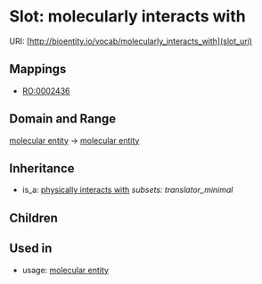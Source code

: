 # Slot: molecularly interacts with




URI: [http://bioentity.io/vocab/molecularly_interacts_with](slot_uri)
## Mappings

 * [RO:0002436](http://purl.obolibrary.org/obo/RO_0002436)
## Domain and Range

[molecular entity](MolecularEntity.md) -> [molecular entity](MolecularEntity.md)
## Inheritance

 *  is_a: [physically interacts with](physically_interacts_with.md) *subsets: translator_minimal*
## Children

## Used in

 *  usage: [molecular entity](MolecularEntity.md)
